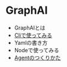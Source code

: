 
# GraphAI

- GraphAIとは
- [Cliで使ってみる](./docs/graphai_cli.md)
- Yamlの書き方
- Nodeで使ってみる
- [Agentのつくりかた](./samples/agents/)


